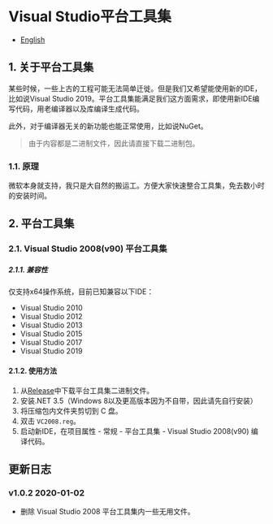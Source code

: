 ﻿# Visual Studio平台工具集

- [English](readme.md)

## 1. 关于平台工具集
某些时候，一些上古的工程可能无法简单迁徙。但是我们又希望能使用新的IDE，比如说Visual Studio 2019。平台工具集能满足我们这方面需求，即使用新IDE编写代码，用老编译器以及库编译生成代码。

此外，对于编译器无关的新功能也能正常使用，比如说NuGet。

> 由于内容都是二进制文件，因此请直接下载二进制包。

### 1.1. 原理
微软本身就支持，我只是大自然的搬运工。方便大家快速整合工具集，免去数小时的安装时间。


## 2. 平台工具集

### 2.1. Visual Studio 2008(v90) 平台工具集
##### 2.1.1. 兼容性
仅支持x64操作系统，目前已知兼容以下IDE：
* Visual Studio 2010
* Visual Studio 2012
* Visual Studio 2013
* Visual Studio 2015
* Visual Studio 2017
* Visual Studio 2019

#### 2.1.2. 使用方法
1. 从[Release](https://github.com/mingkuang-Chuyu/Visual_Studio_Platform_Toolset/releases/latest)中下载平台工具集二进制文件。
2. 安装.NET 3.5（Windows 8以及更高版本因为不自带，因此请先自行安装）
3. 将压缩包内文件夹剪切到 C 盘。
4. 双击 `VC2008.reg`。
5. 启动新IDE，在项目属性 - 常规 - 平台工具集 - Visual Studio 2008(v90) 编译代码。

## 更新日志

### v1.0.2 2020-01-02
* 删除 Visual Studio 2008 平台工具集内一些无用文件。
